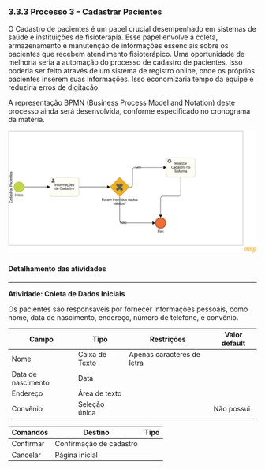### 3.3.3 Processo 3 – Cadastrar Pacientes

O Cadastro de pacientes é um papel crucial desempenhado em sistemas de saúde e instituições  de fisioterapia. Esse papel envolve a coleta, armazenamento e manutenção de informações essenciais sobre os pacientes que recebem atendimento fisioterápico. Uma oportunidade de melhoria seria a automação do processo de cadastro de pacientes. Isso poderia ser feito através de um sistema de registro online, onde os próprios pacientes inserem suas informações. Isso economizaria tempo da equipe e reduziria erros de digitação.

A representação BPMN (Business Process Model and Notation) deste processo ainda será desenvolvida, conforme especificado no cronograma da matéria.

![Modelo BPMN do Processo 3](../assets/processes/processo-3-cadastrar-pacientes.png "Modelo BPMN do Processo 3.")

#### Detalhamento das atividades

---

**Atividade: Coleta de Dados Iniciais**

Os pacientes são responsáveis por fornecer informações pessoais, como nome, data de nascimento, endereço, número de telefone, e convênio.


| **Campo**         | **Tipo**         | **Restrições**             | **Valor default** |
| ---               | ---              | ---                        | ---               |
| Nome              | Caixa de Texto   | Apenas caracteres de letra |                   |
| Data de nascimento| Data             |                            |                   |
| Endereço          | Área de texto    |                            |                   |
| Convênio          | Seleção única    |                            | Não possui        |

| **Comandos**         |  **Destino**                   | **Tipo**          |
| ---                  | ---                            | ---               |
| Confirmar            | Confirmação de cadastro        |                   |
| Cancelar             | Página inicial                 |                   |
